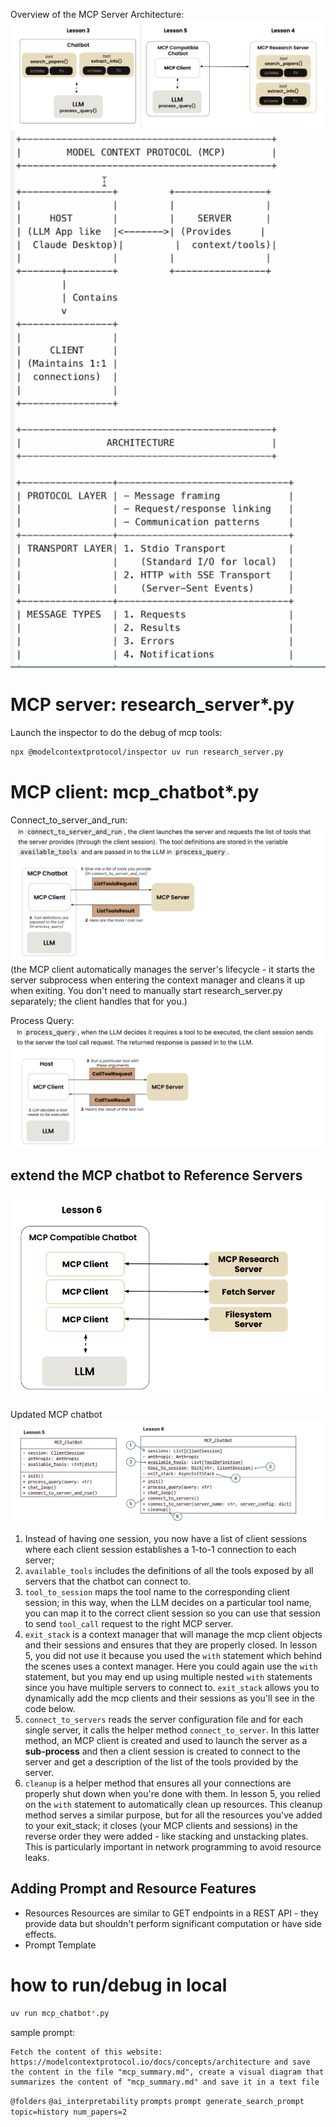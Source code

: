 Overview of the MCP Server Architecture:
![img1](imgs/img1.png)
![img1](imgs/mcp_overview.png)


# MCP server: research_server*.py

Launch the inspector to do the debug of mcp tools:
```bash
npx @modelcontextprotocol/inspector uv run research_server.py
```

# MCP client: mcp_chatbot*.py

Connect_to_server_and_run:
![img2](imgs/connect_to_server_and_run.png)
(the MCP client automatically manages the server's lifecycle - it starts the server subprocess when entering the context manager and cleans it up when exiting. You don't need to manually start research_server.py separately; the client handles that for you.)

Process Query:
![img3](imgs/process_query.png)

## extend the MCP chatbot to Reference Servers
![img3](imgs/extend_framework.png)

Updated MCP chatbot
![img3](imgs/updated_MCP_chatbot.png)
1. Instead of having one session, you now have a list of client sessions where each client session establishes a 1-to-1 connection to each server;
2. `available_tools` includes the definitions of all the tools exposed by all servers that the chatbot can connect to.
3. `tool_to_session` maps the tool name to the corresponding client session; in this way, when the LLM decides on a particular tool name, you can map it to the correct client session so you can use that session to send `tool_call` request to the right MCP server.
4. `exit_stack` is a context manager that will manage the mcp client objects and their sessions and ensures that they are properly closed. In lesson 5, you did not use it because you used the `with` statement which behind the scenes uses a context manager. Here you could again use the `with` statement, but you may end up using multiple nested `with` statements since you have multiple servers to connect to. `exit_stack` allows you to dynamically add the mcp clients and their sessions as you'll see in the code below.
5. `connect_to_servers` reads the server configuration file and for each single server, it calls the helper method `connect_to_server`. In this latter method, an MCP client is created and used to launch the server as a **sub-process** and then a client session is created to connect to the server and get a description of the list of the tools provided by the server.
6. `cleanup` is a helper method that ensures all your connections are properly shut down when you're done with them. In lesson 5, you relied on the `with` statement to automatically clean up resources. This cleanup method serves a similar purpose, but for all the resources you've added to your exit_stack; it closes (your MCP clients and sessions) in the reverse order they were added - like stacking and unstacking plates. This is particularly important in network programming to avoid resource leaks.

## Adding Prompt and Resource Features
- Resources
Resources are similar to GET endpoints in a REST API - they provide data but shouldn't perform significant computation or have side effects.
- Prompt Template


# how to run/debug in local
```bash
uv run mcp_chatbot*.py
```

sample prompt:
```
Fetch the content of this website: https://modelcontextprotocol.io/docs/concepts/architecture and save the content in the file "mcp_summary.md", create a visual diagram that summarizes the content of "mcp_summary.md" and save it in a text file
```
```@folders```
```@ai_interpretability```
```prompts```
```prompt generate_search_prompt topic=history num_papers=2```